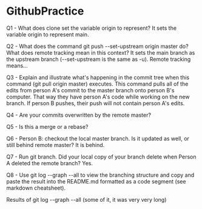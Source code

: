 # GithubPractice
Q1 - What does clone set the variable origin to represent?
It sets the variable origin to represent main.

Q2 - What does the command git push --set-upstream origin master do? What does remote tracking mean in this context?
It sets the main branch as the upstream branch (--set-upstream is the same as -u). Remote tracking means...

Q3 - Explain and illustrate what's happening in the commit tree when this command (git pull origin master) executes.
This command pulls all of the edits from person A's commit to the master branch onto person B's computer. That way they have person A's code while working on the new branch. If person B pushes, their push will not contain person A's edits.

Q4 - Are your commits overwritten by the remote master?


Q5 - Is this a merge or a rebase?


Q6 - Person B: checkout the local master branch. Is it updated as well, or still behind remote master?
It is behind.

Q7 - Run git branch. Did your local copy of your branch delete when Person A deleted the remote branch?
Yes.

Q8 - Use git log --graph --all to view the branching structure and copy and paste the result into the README.md formatted as a code segment (see markdown cheatsheet).


Results of git log --graph --all (some of it, it was very very long)
